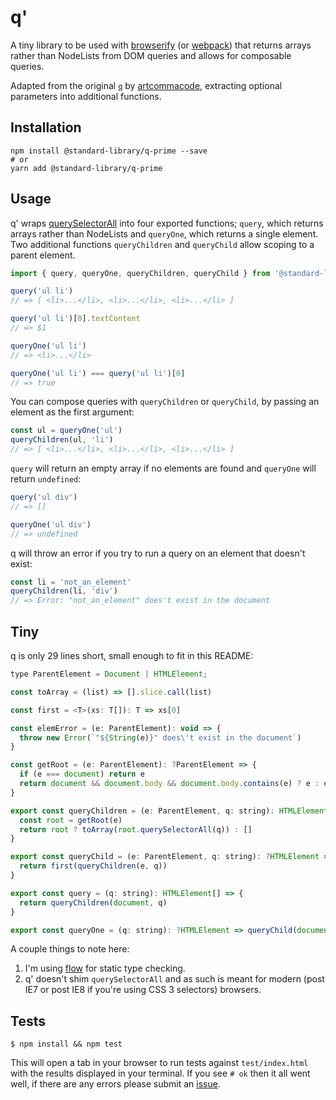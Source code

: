 # q'

A tiny library to be used with [browserify](http://browserify.org) (or [webpack](http://webpack.github.io)) that returns arrays rather than NodeLists from DOM queries and allows for composable queries.

Adapted from the original [`q`](https://github.com/artcommacode/q) by [artcommacode](https://github.com/artcommacode), extracting optional parameters into additional functions.

## Installation

``` shell
npm install @standard-library/q-prime --save
# or
yarn add @standard-library/q-prime
```

## Usage

q' wraps [querySelectorAll](https://developer.mozilla.org/en-US/docs/Web/API/Document/querySelectorAll) into four exported functions; `query`, which returns arrays rather than NodeLists and `queryOne`, which returns a single element. Two additional functions `queryChildren` and `queryChild` allow scoping to a parent element.

``` js
import { query, queryOne, queryChildren, queryChild } from '@standard-library/q-prime'

query('ul li')
// => [ <li>...</li>, <li>...</li>, <li>...</li> ]

query('ul li')[0].textContent
// => $1

queryOne('ul li')
// => <li>...</li>

queryOne('ul li') === query('ul li')[0]
// => true
```

You can compose queries with `queryChildren` or `queryChild`, by passing an element as the first argument:

``` js
const ul = queryOne('ul')
queryChildren(ul, 'li')
// => [ <li>...</li>, <li>...</li>, <li>...</li> ]
```

`query` will return an empty array if no elements are found and `queryOne` will return `undefined`:

``` js
query('ul div')
// => []

queryOne('ul div')
// => undefined
```

q will throw an error if you try to run a query on an element that doesn't exist:

``` js
const li = 'not_an_element'
queryChildren(li, 'div')
// => Error: "not_an_element" does't exist in the document
```

## Tiny

q is only 29 lines short, small enough to fit in this README:

``` js
type ParentElement = Document | HTMLElement;

const toArray = (list) => [].slice.call(list)

const first = <T>(xs: T[]): T => xs[0]

const elemError = (e: ParentElement): void => {
  throw new Error(`"${String(e)}" does\'t exist in the document`)
}

const getRoot = (e: ParentElement): ?ParentElement => {
  if (e === document) return e
  return document && document.body && document.body.contains(e) ? e : elemError(e)
}

export const queryChildren = (e: ParentElement, q: string): HTMLElement[] => {
  const root = getRoot(e)
  return root ? toArray(root.querySelectorAll(q)) : []
}

export const queryChild = (e: ParentElement, q: string): ?HTMLElement => {
  return first(queryChildren(e, q))
}

export const query = (q: string): HTMLElement[] => {
  return queryChildren(document, q)
}

export const queryOne = (q: string): ?HTMLElement => queryChild(document, q)
```

A couple things to note here:

1. I'm using [flow](http://flowtype.org) for static type checking.
2. q' doesn't shim `querySelectorAll` and as such is meant for modern (post IE7 or post IE8 if you're using CSS 3 selectors) browsers.

## Tests

```
$ npm install && npm test
```

This will open a tab in your browser to run tests against `test/index.html` with the results displayed in your terminal. If you see `# ok` then it all went well, if there are any errors please submit an [issue](https://github.com/standard-library/q/issues).
